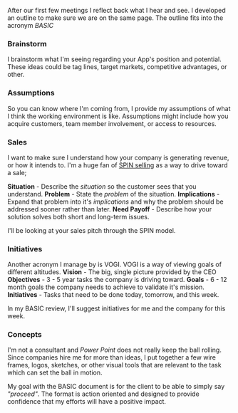 After our first few meetings I reflect back what I hear and see. I developed an outline to make sure we are on the same page. The outline fits into the acronym _BASIC_

### Brainstorm
I brainstorm what I'm seeing regarding your App's position and potential. These ideas could be tag lines, target markets, competitive advantages, or other.

### Assumptions
So you can know where I'm coming from, I provide my assumptions of what I think the working environment is like. Assumptions might include how you acquire customers, team member involvement, or access to resources.

### Sales
I want to make sure I understand how your company is generating revenue, or how it intends to. I'm a huge fan of [SPIN selling](http://www.amazon.com/dp/1565114205) as a way to drive toward a sale;

**Situation** - Describe the _situation_ so the customer sees that you understand.
**Problem** - State the _problem_ of the situation.
**Implications** - Expand that problem into it's _implications_ and why the problem should be addressed sooner rather than later.
**Need Payoff** - Describe how your solution solves both short and long-term issues.

I'll be looking at your sales pitch through the SPIN model.

### Initiatives
Another acronym I manage by is VOGI. VOGI is a way of viewing goals of different altitudes.
**Vision** - The big, single picture provided by the CEO
**Objectives** - 3 - 5 year tasks the company is driving toward.
**Goals** - 6 - 12 month goals the company needs to achieve to validate it's mission.
**Initiatives** - Tasks that need to be done today, tomorrow, and this week.

In my BASIC review, I'll suggest initiatives for me and the company for this week.

### Concepts
I'm not a consultant and _Power Point_ does not really keep the ball rolling. Since companies hire me for more than ideas, I put together a few wire frames, logos, sketches, or other visual tools that are relevant to the task which can set the ball in motion.

My goal with the BASIC document is for the client to be able to simply say _"proceed"_. The format is action oriented and designed to provide confidence that my efforts will have a positive impact.
